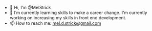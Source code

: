 - 👋 Hi, I’m @MelStrick
- 🌱 I’m currently learning skills to make a career change. I'm currently working on increasing my skills in front end development. 
- 📫 How to reach me: mel.d.strick@gmail.com

<!---
MelStrick/MelStrick is a ✨ special ✨ repository because its `README.md` (this file) appears on your GitHub profile.
You can click the Preview link to take a look at your changes.
--->
